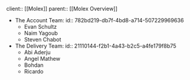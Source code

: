 client:: [[Molex]]
parent:: [[Molex Overview]]

- The Account Team:
  id:: 782bd219-db7f-4bd8-a714-507229969636
	- Evan Schultz
	- Naim Yagoub
	- Steven Chabot
- The Delivery Team:
  id:: 21110144-f2b1-4a43-b2c5-a4fe179f8b75
	- Abi Aderju
	- Angel Mathew
	- Bohdan
	- Ricardo